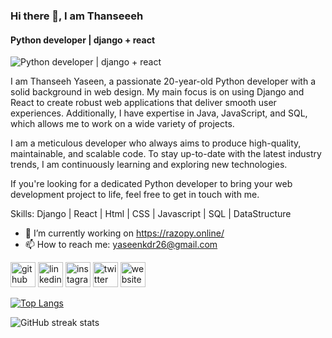 ### Hi there 👋, I am Thanseeeh
#### Python developer | django + react
![Python developer | django + react](https://pbs.twimg.com/profile_banners/1625341186004377602/1685356357/1500x500)

I am Thanseeh Yaseen, a passionate 20-year-old Python developer with a solid background in web design. My main focus is on using Django and React to create robust web applications that deliver smooth user experiences. Additionally, I have expertise in Java, JavaScript, and SQL, which allows me to work on a wide variety of projects.

I am a meticulous developer who always aims to produce high-quality, maintainable, and scalable code. To stay up-to-date with the latest industry trends, I am continuously learning and exploring new technologies.

If you're looking for a dedicated Python developer to bring your web development project to life, feel free to get in touch with me.

Skills: Django | React | Html | CSS | Javascript | SQL | DataStructure

- 🔭 I’m currently working on https://razopy.online/ 
- 📫 How to reach me: yaseenkdr26@gmail.com 


[<img src='https://cdn.jsdelivr.net/npm/simple-icons@3.0.1/icons/github.svg' alt='github' height='40'>](https://github.com/Thanseeeh)  [<img src='https://cdn.jsdelivr.net/npm/simple-icons@3.0.1/icons/linkedin.svg' alt='linkedin' height='40'>](https://www.linkedin.com/in/https://www.linkedin.com/in/thanseeh-yaseen-a97160250//)  [<img src='https://cdn.jsdelivr.net/npm/simple-icons@3.0.1/icons/instagram.svg' alt='instagram' height='40'>](https://www.instagram.com/https://www.instagram.com/thanseeeeeh//)  [<img src='https://cdn.jsdelivr.net/npm/simple-icons@3.0.1/icons/twitter.svg' alt='twitter' height='40'>](https://twitter.com/https://twitter.com/Thanseeeh)  [<img src='https://cdn.jsdelivr.net/npm/simple-icons@3.0.1/icons/icloud.svg' alt='website' height='40'>](https://thanseeeh.github.io/ThanseehYaseen-Portfolio/)  

[![Top Langs](https://github-readme-stats.vercel.app/api/top-langs/?username=Thanseeeh)](https://github.com/anuraghazra/github-readme-stats)

![GitHub streak stats](https://streak-stats.demolab.com/?user=Thanseeeh)  
